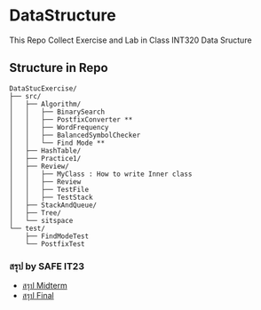 # DataStructure
This Repo Collect Exercise and Lab in Class INT320 Data Sructure

## Structure in Repo
```
DataStucExercise/
├── src/
│   ├── Algorithm/
│   │   ├── BinarySearch
│   │   ├── PostfixConverter **
│   │   ├── WordFrequency
│   │   ├── BalancedSymbolChecker
│   │   └── Find Mode **
│   ├── HashTable/
│   ├── Practice1/
│   ├── Review/
│   │   ├── MyClass : How to write Inner class
│   │   ├── Review
│   │   ├── TestFile
│   │   ├── TestStack
│   ├── StackAndQueue/
│   ├── Tree/
│   └── sitspace
└── test/
    ├── FindModeTest
    └── PostfixTest
```

### สรุป by SAFE IT23
* [สรุป Midterm](https://drive.google.com/file/d/1TYZ_muRH-AY_jeDI_mH9mbUHIJG-uKFh/view?usp=sharing)
* [สรุป Final](https://drive.google.com/open?id=1qp9eoZN_ZozCx8CUG3bj9Y0PZeWTcc3h)

